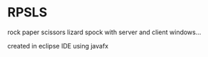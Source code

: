 # RPSLS
rock paper scissors lizard spock with server and client windows...

created in eclipse IDE using javafx
